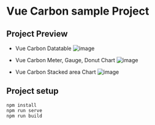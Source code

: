 # Vue Carbon sample Project

## Project Preview

- Vue Carbon Datatable
![image](https://user-images.githubusercontent.com/30007418/203515566-7d13ee9c-e48a-4bd6-ae6d-d2d30a3d0e1e.png)

- Vue Carbon Meter, Gauge, Donut Chart 
![image](https://user-images.githubusercontent.com/30007418/203515820-badb66f1-16af-4414-9b4a-a732f0c03074.png)

- Vue Carbon Stacked area Chart
![image](https://user-images.githubusercontent.com/30007418/203516374-99283193-1f61-4e3a-aafc-8e7a7bdea9b3.png)

## Project setup
```
npm install
npm run serve
npm run build
```

